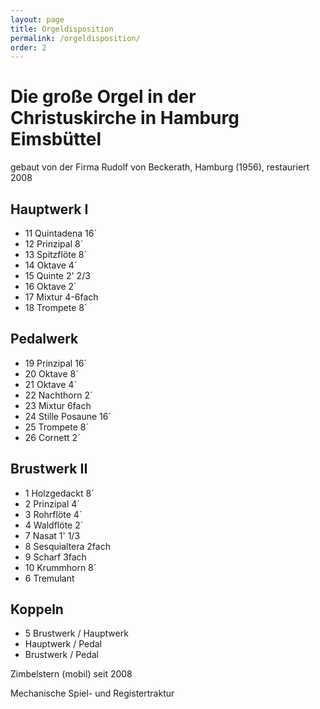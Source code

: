 ```yaml
---
layout: page
title: Orgeldisposition
permalink: /orgeldisposition/
order: 2
---
```


# Die große Orgel in der Christuskirche in Hamburg Eimsbüttel
gebaut von der Firma Rudolf von Beckerath, Hamburg (1956), restauriert 2008

## Hauptwerk I
- 11 Quintadena 16´
- 12 Prinzipal 8´
- 13 Spitzflöte 8´
- 14 Oktave 4´
- 15 Quinte 2' 2/3
- 16 Oktave 2´
- 17 Mixtur 4-6fach
- 18 Trompete 8´

## Pedalwerk
- 19 Prinzipal 16´
- 20 Oktave 8´
- 21 Oktave 4´
- 22 Nachthorn 2´
- 23 Mixtur 6fach
- 24 Stille Posaune 16´
- 25 Trompete 8´
- 26 Cornett 2´

## Brustwerk II
- 1 Holzgedackt 8´
- 2 Prinzipal 4´
- 3 Rohrflöte 4´
- 4 Waldflöte 2´
- 7 Nasat 1' 1/3
- 8 Sesquialtera 2fach
- 9 Scharf 3fach
- 10 Krummhorn 8´
- 6 Tremulant

## Koppeln
- 5 Brustwerk / Hauptwerk
- Hauptwerk / Pedal
- Brustwerk / Pedal

Zimbelstern (mobil) seit 2008

Mechanische Spiel- und Registertraktur

